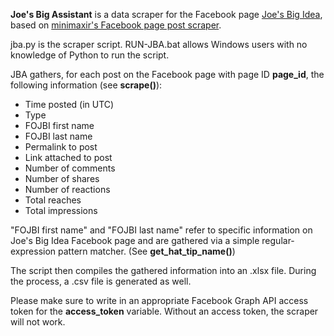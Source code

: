 **Joe's Big Assistant** is a data scraper for the Facebook page [Joe's Big Idea](https://www.facebook.com/joesbigidea/), based on [minimaxir's Facebook page post scraper](https://github.com/minimaxir/facebook-page-post-scraper).

jba.py is the scraper script. RUN-JBA.bat allows Windows users with no knowledge of Python to run the script.

JBA gathers, for each post on the Facebook page with page ID **page_id**, the following information (see **scrape()**):
- Time posted (in UTC)
- Type
- FOJBI first name
- FOJBI last name
- Permalink to post
- Link attached to post
- Number of comments
- Number of shares
- Number of reactions
- Total reaches
- Total impressions

"FOJBI first name" and "FOJBI last name" refer to specific information on Joe's Big Idea Facebook page and are gathered via a simple regular-expression pattern matcher. (See **get_hat_tip_name()**)

The script then compiles the gathered information into an .xlsx file. During the process, a .csv file is generated as well.

Please make sure to write in an appropriate Facebook Graph API access token for the **access_token** variable. Without an access token, the scraper will not work.
